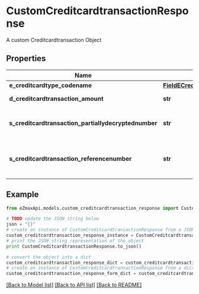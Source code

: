 # CustomCreditcardtransactionResponse

A custom Creditcardtransaction Object

## Properties

Name | Type | Description | Notes
------------ | ------------- | ------------- | -------------
**e_creditcardtype_codename** | [**FieldECreditcardtypeCodename**](FieldECreditcardtypeCodename.md) |  | 
**d_creditcardtransaction_amount** | **str** | The amount of the Creditcardtransaction | 
**s_creditcardtransaction_partiallydecryptednumber** | **str** | The partially decrypted credit card number used in the Creditcardtransaction | 
**s_creditcardtransaction_referencenumber** | **str** | The reference number on the creditcard service for the Creditcardtransaction | 

## Example

```python
from eZmaxApi.models.custom_creditcardtransaction_response import CustomCreditcardtransactionResponse

# TODO update the JSON string below
json = "{}"
# create an instance of CustomCreditcardtransactionResponse from a JSON string
custom_creditcardtransaction_response_instance = CustomCreditcardtransactionResponse.from_json(json)
# print the JSON string representation of the object
print CustomCreditcardtransactionResponse.to_json()

# convert the object into a dict
custom_creditcardtransaction_response_dict = custom_creditcardtransaction_response_instance.to_dict()
# create an instance of CustomCreditcardtransactionResponse from a dict
custom_creditcardtransaction_response_form_dict = custom_creditcardtransaction_response.from_dict(custom_creditcardtransaction_response_dict)
```
[[Back to Model list]](../README.md#documentation-for-models) [[Back to API list]](../README.md#documentation-for-api-endpoints) [[Back to README]](../README.md)


